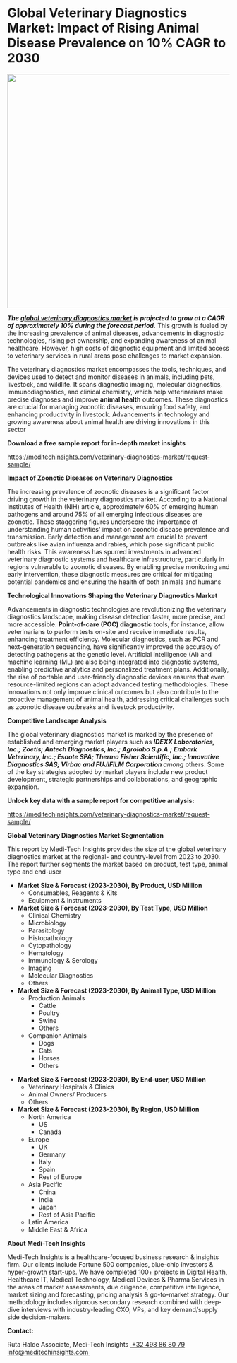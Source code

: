 <h1> Global Veterinary Diagnostics Market: Impact of Rising Animal Disease Prevalence on 10% CAGR to 2030 </h1>
<img class="alignnone size-full wp-image-1418" src="http://dailyinvestorhub.com/wp-content/uploads/2025/03/Veterinary-Diagnostics-Market.png" alt="" width="862" height="530" />

<strong><em>The </em></strong><a href="https://meditechinsights.com/veterinary-diagnostics-market/"><strong><em>global veterinary diagnostics market</em></strong></a><strong><em> is projected to grow at a CAGR of approximately 10% during the forecast period.</em></strong> This growth is fueled by the increasing prevalence of animal diseases, advancements in diagnostic technologies, rising pet ownership, and expanding awareness of animal healthcare. However, high costs of diagnostic equipment and limited access to veterinary services in rural areas pose challenges to market expansion.

The veterinary diagnostics market encompasses the tools, techniques, and devices used to detect and monitor diseases in animals, including pets, livestock, and wildlife. It spans diagnostic imaging, molecular diagnostics, immunodiagnostics, and clinical chemistry, which help veterinarians make precise diagnoses and improve <strong>animal health</strong> outcomes. These diagnostics are crucial for managing zoonotic diseases, ensuring food safety, and enhancing productivity in livestock. Advancements in technology and growing awareness about animal health are driving innovations in this sector

<strong>Download a free sample report for in-depth market insights</strong>

<a href="https://meditechinsights.com/veterinary-diagnostics-market/request-sample/">https://meditechinsights.com/veterinary-diagnostics-market/request-sample/</a>

<strong>Impact of Zoonotic Diseases on Veterinary Diagnostics</strong>

The increasing prevalence of zoonotic diseases is a significant factor driving growth in the veterinary diagnostics market. According to a National Institutes of Health (NIH) article, approximately 60% of emerging human pathogens and around 75% of all emerging infectious diseases are zoonotic. These staggering figures underscore the importance of understanding human activities' impact on zoonotic disease prevalence and transmission. Early detection and management are crucial to prevent outbreaks like avian influenza and rabies, which pose significant public health risks. This awareness has spurred investments in advanced veterinary diagnostic systems and healthcare infrastructure, particularly in regions vulnerable to zoonotic diseases. By enabling precise monitoring and early intervention, these diagnostic measures are critical for mitigating potential pandemics and ensuring the health of both animals and humans

<strong>Technological Innovations Shaping the Veterinary Diagnostics Market</strong>

Advancements in diagnostic technologies are revolutionizing the veterinary diagnostics landscape, making disease detection faster, more precise, and more accessible. <strong>Point-of-care (POC) diagnostic</strong> tools, for instance, allow veterinarians to perform tests on-site and receive immediate results, enhancing treatment efficiency. Molecular diagnostics, such as PCR and next-generation sequencing, have significantly improved the accuracy of detecting pathogens at the genetic level. Artificial intelligence (AI) and machine learning (ML) are also being integrated into diagnostic systems, enabling predictive analytics and personalized treatment plans. Additionally, the rise of portable and user-friendly diagnostic devices ensures that even resource-limited regions can adopt advanced testing methodologies. These innovations not only improve clinical outcomes but also contribute to the proactive management of animal health, addressing critical challenges such as zoonotic disease outbreaks and livestock productivity.

<strong>Competitive Landscape Analysis</strong>

The global veterinary diagnostics market is marked by the presence of established and emerging market players such as <strong><em>IDEXX Laboratories, Inc.; Zoetis; Antech Diagnostics, Inc.; Agrolabo S.p.A.; Embark Veterinary, Inc.; Esaote SPA; Thermo Fisher Scientific, Inc.; Innovative Diagnostics SAS; Virbac and FUJIFILM Corporation </em></strong><em>among</em> others. Some of the key strategies adopted by market players include new product development, strategic partnerships and collaborations, and geographic expansion.

<strong>Unlock key data with a sample report for competitive analysis:</strong>

<a href="https://meditechinsights.com/veterinary-diagnostics-market/request-sample/">https://meditechinsights.com/veterinary-diagnostics-market/request-sample/</a>

<strong>Global Veterinary Diagnostics Market Segmentation</strong>

This report by Medi-Tech Insights provides the size of the global veterinary diagnostics market at the regional- and country-level from 2023 to 2030. The report further segments the market based on product, test type, animal type and end-user
<ul>
 	<li><strong>Market Size &amp; Forecast (2023-2030), By Product, USD Million</strong>
<ul>
 	<li>Consumables, Reagents &amp; Kits</li>
 	<li>Equipment &amp; Instruments</li>
</ul>
</li>
 	<li><strong>Market Size &amp; Forecast (2023-2030), By Test Type, USD Million</strong>
<ul>
 	<li>Clinical Chemistry</li>
 	<li>Microbiology</li>
 	<li>Parasitology</li>
 	<li>Histopathology</li>
 	<li>Cytopathology</li>
 	<li>Hematology</li>
 	<li>Immunology &amp; Serology</li>
 	<li>Imaging</li>
 	<li>Molecular Diagnostics</li>
 	<li>Others</li>
</ul>
</li>
 	<li><strong>Market Size &amp; Forecast (2023-2030), By Animal Type, USD Million</strong>
<ul>
 	<li>Production Animals
<ul>
 	<li>Cattle</li>
 	<li>Poultry</li>
 	<li>Swine</li>
 	<li>Others</li>
</ul>
</li>
 	<li>Companion Animals
<ul>
 	<li>Dogs</li>
 	<li>Cats</li>
 	<li>Horses</li>
 	<li>Others</li>
</ul>
</li>
</ul>
</li>
</ul>
<ul>
 	<li><strong>Market Size &amp; Forecast (2023-2030), By End-user, USD Million</strong>
<ul>
 	<li>Veterinary Hospitals &amp; Clinics</li>
 	<li>Animal Owners/ Producers</li>
 	<li>Others</li>
</ul>
</li>
 	<li><strong>Market Size &amp; Forecast (2023-2030), By Region, USD Million</strong>
<ul>
 	<li>North America
<ul>
 	<li>US</li>
 	<li>Canada</li>
</ul>
</li>
 	<li>Europe
<ul>
 	<li>UK</li>
 	<li>Germany</li>
 	<li>Italy</li>
 	<li>Spain</li>
 	<li>Rest of Europe</li>
</ul>
</li>
 	<li>Asia Pacific
<ul>
 	<li>China</li>
 	<li>India</li>
 	<li>Japan</li>
 	<li>Rest of Asia Pacific</li>
</ul>
</li>
 	<li>Latin America</li>
 	<li>Middle East &amp; Africa</li>
</ul>
</li>
</ul>
<strong>About Medi-Tech Insights</strong>

Medi-Tech Insights is a healthcare-focused business research &amp; insights firm. Our clients include Fortune 500 companies, blue-chip investors &amp; hyper-growth start-ups. We have completed 100+ projects in Digital Health, Healthcare IT, Medical Technology, Medical Devices &amp; Pharma Services in the areas of market assessments, due diligence, competitive intelligence, market sizing and forecasting, pricing analysis &amp; go-to-market strategy. Our methodology includes rigorous secondary research combined with deep-dive interviews with industry-leading CXO, VPs, and key demand/supply side decision-makers.

<strong>Contact:</strong>

Ruta Halde
Associate, Medi-Tech Insights
<u> +32 498 86 80 79
</u><a href="mailto:info@meditechinsights.com">info@meditechinsights.com</a><u> </u>
